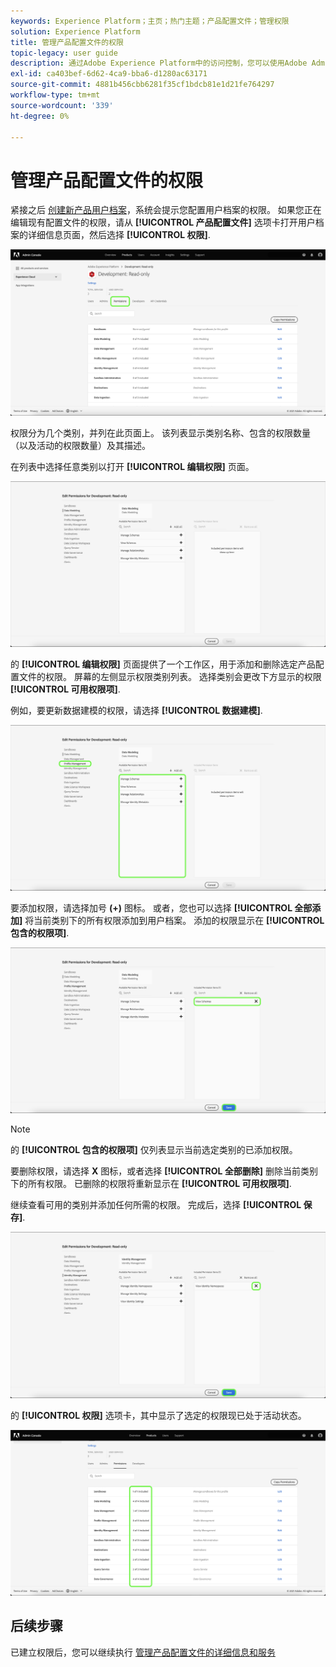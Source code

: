 ```yaml
---
keywords: Experience Platform；主页；热门主题；产品配置文件；管理权限
solution: Experience Platform
title: 管理产品配置文件的权限
topic-legacy: user guide
description: 通过Adobe Experience Platform中的访问控制，您可以使用Adobe Admin Console管理各种平台功能的角色和权限。 本文档是有关如何管理Platform产品配置文件权限的指南。
exl-id: ca403bef-6d62-4ca9-bba6-d1280ac63171
source-git-commit: 4881b456cbb6281f35cf1bdcb81e1d21fe764297
workflow-type: tm+mt
source-wordcount: '339'
ht-degree: 0%

---
```


# 管理产品配置文件的权限

紧接之后 [创建新产品用户档案](#create-a-new-product-profile)，系统会提示您配置用户档案的权限。 如果您正在编辑现有配置文件的权限，请从 **[!UICONTROL 产品配置文件]** 选项卡打开用户档案的详细信息页面，然后选择 **[!UICONTROL 权限]**.

![权限](../images/permissions.png)

权限分为几个类别，并列在此页面上。 该列表显示类别名称、包含的权限数量（以及活动的权限数量）及其描述。

在列表中选择任意类别以打开 **[!UICONTROL 编辑权限]** 页面。

![编辑权限](../images/edit-permissions.png)

的 **[!UICONTROL 编辑权限]** 页面提供了一个工作区，用于添加和删除选定产品配置文件的权限。 屏幕的左侧显示权限类别列表。 选择类别会更改下方显示的权限 **[!UICONTROL 可用权限项]**.

例如，要更新数据建模的权限，请选择 **[!UICONTROL 数据建模]**.

![用户档案管理](../images/profile-management.png)

要添加权限，请选择加号 **(+)** 图标。 或者，您也可以选择 **[!UICONTROL 全部添加]** 将当前类别下的所有权限添加到用户档案。 添加的权限显示在 **[!UICONTROL 包含的权限项]**.

![add-permission](../images/add-permission.png)

>[!NOTE]
>
>的 **[!UICONTROL 包含的权限项]** 仅列表显示当前选定类别的已添加权限。

要删除权限，请选择 **X** 图标，或者选择 **[!UICONTROL 全部删除]** 删除当前类别下的所有权限。 已删除的权限将重新显示在 **[!UICONTROL 可用权限项]**.

继续查看可用的类别并添加任何所需的权限。 完成后，选择 **[!UICONTROL 保存]**.

![删除权限](../images/remove-permission.png)

的 **[!UICONTROL 权限]** 选项卡，其中显示了选定的权限现已处于活动状态。

![权限已更新](../images/permissions-updated.png)

## 后续步骤

已建立权限后，您可以继续执行 [管理产品配置文件的详细信息和服务](details-and-services.md)

